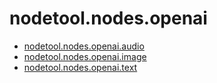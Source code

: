 # nodetool.nodes.openai

- [nodetool.nodes.openai.audio](nodetool/nodes/openai/audio.md)
- [nodetool.nodes.openai.image](nodetool/nodes/openai/image.md)
- [nodetool.nodes.openai.text](nodetool/nodes/openai/text.md)
